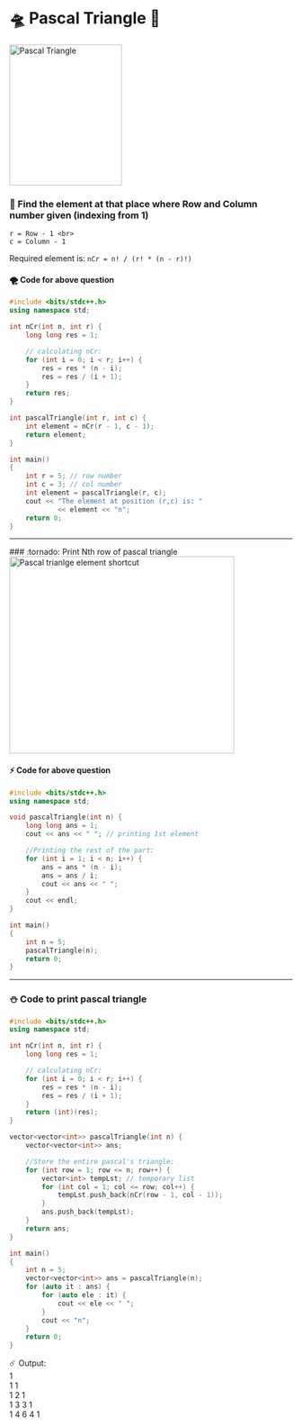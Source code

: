 # :flying_saucer: Pascal Triangle :rocket:
<img align="center" alt="Pascal Triangle" height="250" width="200" src="https://upload.wikimedia.org/wikipedia/commons/0/0d/PascalTriangleAnimated2.gif">

### :construction: Find the element at that place where Row and Column number given (indexing from 1)


`r = Row - 1 <br>` <br>
`c = Column - 1`

Required element is: `nCr = n! / (r! * (n - r)!)`

#### :tornado: Code for above question

```cpp
#include <bits/stdc++.h>
using namespace std;

int nCr(int n, int r) {
    long long res = 1;

    // calculating nCr:
    for (int i = 0; i < r; i++) {
        res = res * (n - i);
        res = res / (i + 1);
    }
    return res;
}

int pascalTriangle(int r, int c) {
    int element = nCr(r - 1, c - 1);
    return element;
}

int main()
{
    int r = 5; // row number
    int c = 3; // col number
    int element = pascalTriangle(r, c);
    cout << "The element at position (r,c) is: "
            << element << "n";
    return 0;
}
```

<hr></hr>
### :tornado: Print Nth row of pascal triangle

<img align="center" alt="Pascal trianlge element shortcut" height="350" width="400" src="https://static.takeuforward.org/wp/uploads/2023/04/Screenshot-2023-04-30-214245.png">

#### :zap: Code for above question
```cpp
#include <bits/stdc++.h>
using namespace std;

void pascalTriangle(int n) {
    long long ans = 1;
    cout << ans << " "; // printing 1st element

    //Printing the rest of the part:
    for (int i = 1; i < n; i++) {
        ans = ans * (n - i);
        ans = ans / i;
        cout << ans << " ";
    }
    cout << endl;
}

int main()
{
    int n = 5;
    pascalTriangle(n);
    return 0;
}
```
<hr></hr>

### :snowman: Code to print pascal triangle
```cpp
#include <bits/stdc++.h>
using namespace std;

int nCr(int n, int r) {
    long long res = 1;

    // calculating nCr:
    for (int i = 0; i < r; i++) {
        res = res * (n - i);
        res = res / (i + 1);
    }
    return (int)(res);
}

vector<vector<int>> pascalTriangle(int n) {
    vector<vector<int>> ans;

    //Store the entire pascal's triangle:
    for (int row = 1; row <= n; row++) {
        vector<int> tempLst; // temporary list
        for (int col = 1; col <= row; col++) {
            tempLst.push_back(nCr(row - 1, col - 1));
        }
        ans.push_back(tempLst);
    }
    return ans;
}

int main()
{
    int n = 5;
    vector<vector<int>> ans = pascalTriangle(n);
    for (auto it : ans) {
        for (auto ele : it) {
            cout << ele << " ";
        }
        cout << "n";
    }
    return 0;
}
```

:comet: Output: <br>
1 <br>
1 1 <br>
1 2 1 <br>
1 3 3 1 <br>
1 4 6 4 1